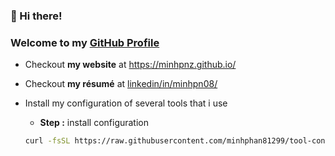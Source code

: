 ### 👋 Hi there!
### Welcome to my [GitHub Profile](https://github.com/minhphan81299)

* Checkout **my website** at <a href="https://minhpnz.github.io/" target="_blank">https://minhpnz.github.io/</a>
* Checkout **my résumé** at <a href="https://www.linkedin.com/in/minhpn08/" target="_blank">linkedin/in/minhpn08/</a>

* Install my configuration of several tools that i use
  * **Step :** install configuration
  ``` bash
  curl -fsSL https://raw.githubusercontent.com/minhphan81299/tool-config/main/install.sh | bash
  ```  
